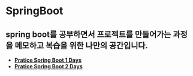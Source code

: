 # SpringBoot
## spring boot를 공부하면서 프로젝트를 만들어가는 과정을 메모하고 복습을 위한 나만의 공간입니다.
- **[Pratice Spring Boot 1 Days](https://github.com/KIMJUNGRYUN/SpringBoot/tree/main/SpringBoot%201Days)**
- **[Pratice Spring Boot 2 Days](https://github.com/KIMJUNGRYUN/SpringBoot/tree/main/SpringBoot%202Days)**

